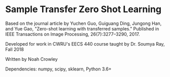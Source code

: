 # Sample Transfer Zero Shot Learning

Based on the journal article by Yuchen Guo, Guiguang Ding, Jungong Han, and Yue Gao, 
"Zero-shot learning with transferred samples." 
Published in IEEE Transactions on Image Processing, 26(7):3277–3290, 2017.

Developed for work in CWRU's EECS 440 course taught by Dr. Soumya Ray, Fall 2018

Written by Noah Crowley

Dependencies: numpy, scipy, sklearn, Python 3.6+
